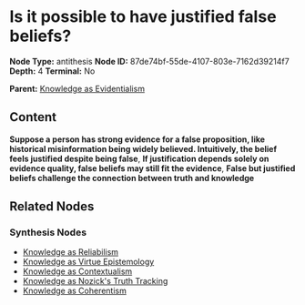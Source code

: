 # Is it possible to have justified false beliefs?

**Node Type:** antithesis
**Node ID:** 87de74bf-55de-4107-803e-7162d39214f7
**Depth:** 4
**Terminal:** No

**Parent:** [Knowledge as Evidentialism](knowledge-as-evidentialism-synthesis-508e1740-4026-422b-adb5-fdf4d1eac7ac.md)

## Content

**Suppose a person has strong evidence for a false proposition, like historical misinformation being widely believed. Intuitively, the belief feels justified despite being false**, **If justification depends solely on evidence quality, false beliefs may still fit the evidence**, **False but justified beliefs challenge the connection between truth and knowledge**

## Related Nodes

### Synthesis Nodes

- [Knowledge as Reliabilism](knowledge-as-reliabilism-synthesis-585f631f-49bf-4308-b9c1-bbc615aadc80.md)
- [Knowledge as Virtue Epistemology](knowledge-as-virtue-epistemology-synthesis-bc1ba46d-87d7-46f4-b01d-3bebe63132cc.md)
- [Knowledge as Contextualism](knowledge-as-contextualism-synthesis-ed3e7f2e-135c-47ea-891f-aa1afe411401.md)
- [Knowledge as Nozick's Truth Tracking](knowledge-as-nozicks-truth-tracking-synthesis-5db5225b-55b3-42f2-b043-3eb75d425c51.md)
- [Knowledge as Coherentism](knowledge-as-coherentism-synthesis-3f2da20e-f58a-434f-ac91-0dbf0f4b5b6e.md)
